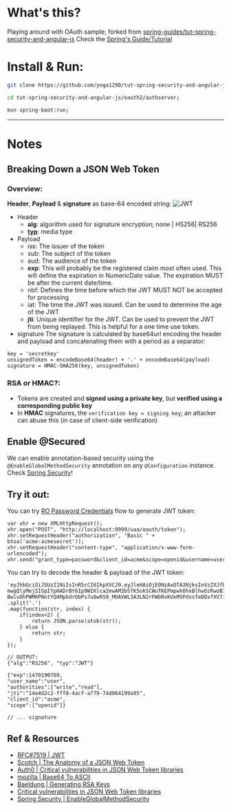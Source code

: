 # What's this?
Playing around with OAuth sample; forked from [spring-guides/tut-spring-security-and-angular-js](https://github.com/spring-guides/tut-spring-security-and-angular-js)
Check the [Spring's Guide/Tutorial](https://spring.io/guides/tutorials/spring-security-and-angular-js/)

# Install & Run:

```BASH
git clone https://github.com/yoga1290/tut-spring-security-and-angular-js.git;

cd tut-spring-security-and-angular-js/oauth2/authserver;

mvn spring-boot:run;
```

-------------------------------------------------
# Notes

## Breaking Down a JSON Web Token

### Overview:

**Header**, **Payload** & **signature** as base-64 encoded string:
![JWT](https://cask.scotch.io/2014/11/json-web-token-overview1.png)

+	Header
	+	**alg**: algorithm used for signature encryption; none | HS256| RS256
	+	[**typ**](https://tools.ietf.org/html/rfc7519#section-5.1): media type
+	Payload
	+	iss: The issuer of the token
	+	sub: The subject of the token
	+  aud: The audience of the token
	+	**exp**: This will probably be the registered claim most often used. This will define the expiration in NumericDate value. The expiration MUST be after the current date/time.
	+	nbf: Defines the time before which the JWT MUST NOT be accepted for processing
	+	iat: The time the JWT was issued. Can be used to determine the age of the JWT
	+	**jti**: Unique identifier for the JWT. Can be used to prevent the JWT from being replayed. This is helpful for a one time use token.
+	signature
The signature is calculated by base64url encoding the header and payload and concatenating them with a period as a separator:
```
key = 'secretkey'
unsignedToken = encodeBase64(header) + '.' + encodeBase64(payload)
signature = HMAC-SHA256(key, unsignedToken)
```

### RSA or HMAC?:
+ Tokens are created and **signed using a private key**, but **verified using a corresponding public key**
+ In **HMAC** signatures, the `verification key = signing key`; an attacker can abuse this (in case of client-side verification)


## Enable @Secured
We can enable annotation-based security using the `@EnableGlobalMethodSecurity` annotation on any `@Configuration` instance. Check [Spring Security](http://docs.spring.io/spring-security/site/docs/4.1.1.RELEASE/reference/htmlsingle/#enableglobalmethodsecurity)!


## Try it out:
You can try [RO Password Credentials](https://tools.ietf.org/html/rfc6749#section-1.3.3) flow to generate JWT token:
```
var xhr = new XMLHttpRequest();
xhr.open("POST", "http://localhost:9999/uaa/oauth/token");
xhr.setRequestHeader("authorization", "Basic " + btoa('acme:acmesecret'));
xhr.setRequestHeader("content-type", "application/x-www-form-urlencoded");
xhr.send("grant_type=password&client_id=acme&scope=openid&username=user&password=password&client_secret=acmesecret");
```
You can try to decode the header & payload of the JWT token:
```
'eyJhbGciOiJSUzI1NiIsInR5cCI6IkpXVCJ9.eyJleHAiOjE0NzAxOTA3NjksInVzZXJfbmFtZSI6InVzZXIiLCJhdXRob3JpdGllcyI6WyJ3cml0ZSIsInJlYWQiXSwianRpIjoiMTRlNGQyYzItZmZmOC00YWNmLWE3NzktNzRkMDY0MTk5YTk1IiwiY2xpZW50X2lkIjoiYWNtZSIsInNjb3BlIjpbIm9wZW5pZCJdfQ.eb1OY2FYonzcoBmfRtIcVLIR_YWvlnPvzGkfmStBKJJdKCNcwu6X4-mwqQlyMejSIGpIYpHADrBt6Ip9WIKlca2ewAM3b5TK5okSCWuTKEPmpwhOhxBlhwOzRwoB727AQjlhwb9QA14I68Pdg8_xm_l8AS2v4fiMosb0N7vvo8yZhrHVl2zsC6Kgd5IAh9Z-BwluOhPWMKPNntYQ4MpbdrDbPs7u8wRS9_MOAVWL3A3LN2rFWbRxKUxM5PdssfeDDxfXV7ioYTGJFcoPcHnJT9j_c0oq15yuTGvepwiKF2kRsW58JixbTb0ZwxX0eHSKTb7UfpHiR7UA6YF40WdsFw'
.split('.')
.map(function(str, index) {
	if(index<2) {
		return JSON.parse(atob(str));
	} else {
		return str;
	}
});

// OUTPUT:
{"alg":"RS256", "typ":"JWT"}

{"exp":1470190769,
"user_name":"user",
"authorities":["write","read"],
"jti":"14e4d2c2-fff8-4acf-a779-74d064199a95",
"client_id":"acme",
"scope":["openid"]}

// ... signature
```


## Ref & Resources
+ [RFC#7519 | JWT](https://tools.ietf.org/html/rfc7519)
+ [Scotch | The Anatomy of a JSON Web Token](https://scotch.io/tutorials/the-anatomy-of-a-json-web-token)
+ [Auth0 | Critical vulnerabilities in JSON Web Token libraries](https://auth0.com/blog/critical-vulnerabilities-in-json-web-token-libraries/)
+ [mozilla | Base64 To ASCII](https://developer.mozilla.org/en-US/docs/Web/API/WindowBase64/Base64_encoding_and_decoding)
+ [Baeldung | Generating RSA Keys](http://www.baeldung.com/spring-security-oauth-jwt)
+ [Critical vulnerabilities in JSON Web Token libraries](https://www.chosenplaintext.ca/2015/03/31/jwt-algorithm-confusion.html)
+ [Spring Security | EnableGlobalMethodSecurity](http://docs.spring.io/spring-security/site/docs/4.1.1.RELEASE/reference/htmlsingle/#enableglobalmethodsecurity)